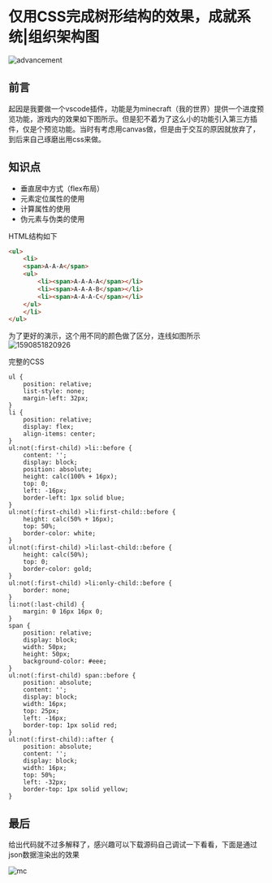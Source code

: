 # 仅用CSS完成树形结构的效果，成就系统|组织架构图

![advancement](./assets/advancement.png)

## 前言
起因是我要做一个vscode插件，功能是为minecraft（我的世界）提供一个进度预览功能，游戏内的效果如下图所示。但是犯不着为了这么小的功能引入第三方插件，仅是个预览功能。当时有考虑用canvas做，但是由于交互的原因就放弃了，到后来自己琢磨出用css来做。

## 知识点

- 垂直居中方式（flex布局）
- 元素定位属性的使用
- 计算属性的使用
- 伪元素与伪类的使用

HTML结构如下
``` HTML
<ul>
    <li>
    <span>A-A-A</span>
    <ul>
        <li><span>A-A-A-A</span></li>
        <li><span>A-A-A-B</span></li>
        <li><span>A-A-A-C</span></li>
    </ul>
    </li>
</ul>
```

为了更好的演示，这个用不同的颜色做了区分，连线如图所示
![1590851820926](assets/1590851820926.png)

完整的CSS
```
ul {
    position: relative;
    list-style: none;
    margin-left: 32px;
}
li {
    position: relative;
    display: flex;
    align-items: center;
}
ul:not(:first-child) >li::before {
    content: '';
    display: block;
    position: absolute;
    height: calc(100% + 16px);
    top: 0;
    left: -16px;
    border-left: 1px solid blue;
}
ul:not(:first-child) >li:first-child::before {
    height: calc(50% + 16px);
    top: 50%;
    border-color: white;
}
ul:not(:first-child) >li:last-child::before {
    height: calc(50%);
    top: 0;
    border-color: gold;
}
ul:not(:first-child) >li:only-child::before {
    border: none;
}
li:not(:last-child) {
    margin: 0 16px 16px 0;
}
span {
    position: relative;
    display: block;
    width: 50px;
    height: 50px;
    background-color: #eee;
}
ul:not(:first-child) span::before {
    position: absolute;
    content: '';
    display: block;
    width: 16px;
    top: 25px;
    left: -16px;
    border-top: 1px solid red;
}
ul:not(:first-child)::after {
    position: absolute;
    content: '';
    display: block;
    width: 16px;
    top: 50%;
    left: -32px;
    border-top: 1px solid yellow;
} 
```

## 最后
给出代码就不过多解释了，感兴趣可以下载源码自己调试一下看看，下面是通过json数据渲染出的效果

![mc](./assets/mc.png)